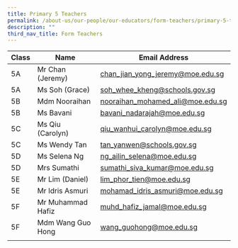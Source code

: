 ```yaml
---
title: Primary 5 Teachers
permalink: /about-us/our-people/our-educators/form-teachers/primary-5-teachers
description: ""
third_nav_title: Form Teachers
---
```

| Class |  Name | Email Address |
|---|---|---|
| 5A | Mr Chan (Jeremy) | chan_jian_yong_jeremy@moe.edu.sg |
| 5A | Ms Soh (Grace) | soh_whee_kheng@schools.gov.sg |
| 5B | Mdm Nooraihan  | nooraihan_mohamed_ali@moe.edu.sg |
| 5B | Ms Bavani  | bavani_nadarajah@moe.edu.sg |
| 5C | Ms Qiu (Carolyn) | qiu_wanhui_carolyn@moe.edu.sg |
| 5C | Ms Wendy Tan | tan_yanwen@schools.gov.sg |
| 5D | Ms Selena Ng | ng_ailin_selena@moe.edu.sg |
| 5D | Mrs Sumathi  | sumathi_siva_kumar@moe.edu.sg |
| 5E | Mr Lim (Daniel) | lim_phor_tien@moe.edu.sg |
| 5E | Mr Idris Asmuri | mohamad_idris_asmuri@moe.edu.sg |
| 5F | Mr Muhammad Hafiz | muhd_hafiz_jamal@moe.edu.sg |
| 5F | Mdm Wang Guo Hong | wang_guohong@moe.edu.sg  |
| | | |